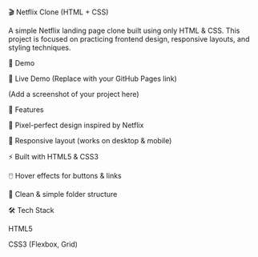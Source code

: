 🎬 Netflix Clone (HTML + CSS)

A simple Netflix landing page clone built using only HTML & CSS.
This project is focused on practicing frontend design, responsive layouts, and styling techniques.

🚀 Demo

🔗 Live Demo (Replace with your GitHub Pages link)


(Add a screenshot of your project here)

📌 Features

🎨 Pixel-perfect design inspired by Netflix

📱 Responsive layout (works on desktop & mobile)

⚡ Built with HTML5 & CSS3

🖱️ Hover effects for buttons & links

📂 Clean & simple folder structure

🛠️ Tech Stack

HTML5

CSS3 (Flexbox, Grid)
